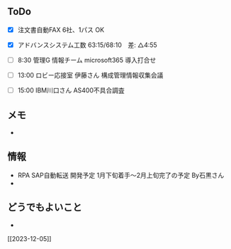 ## ToDo
- [x] 注文書自動FAX 6社、1パス OK
- [x] アドバンスシステム工数 63:15/68:10　差: △4:55
- [ ] 8:30 管理G 情報チーム microsoft365 導入打合せ
- [ ] 13:00 ロビー応接室 伊藤さん 構成管理情報収集会議
- [ ] 15:00  IBM川口さん AS400不具合調査


## メモ
- 


## 情報
- RPA SAP自動転送 開発予定 1月下旬着手～2月上旬完了の予定 By石黒さん
- 


## どうでもよいこと
- 


[[2023-12-05]]


